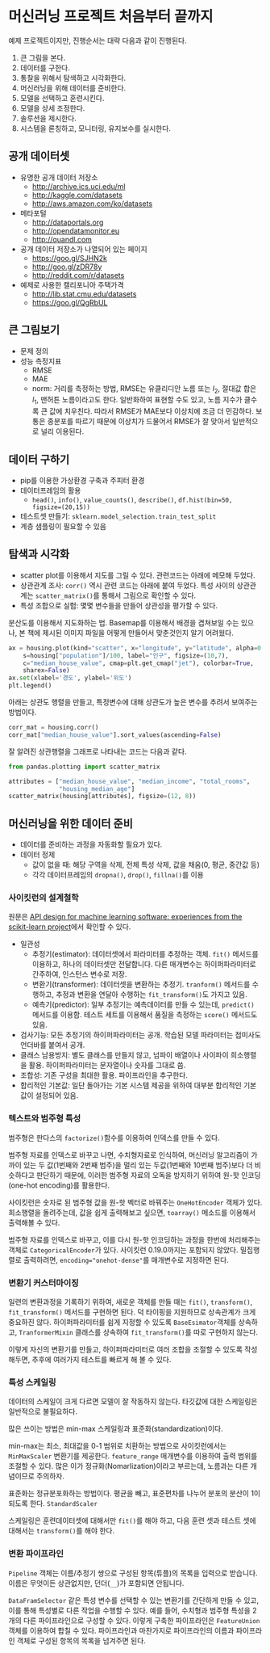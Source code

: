 # 머신러닝 프로젝트 처음부터 끝까지

예제 프로젝트이지만, 진행순서는 대략 다음과 같이 진행된다.

1. 큰 그림을 본다.
2. 데이터를 구한다.
3. 통찰을 위해서 탐색하고 시각화한다.
4. 머신러닝을 위해 데이터를 준비한다.
5. 모델을 선택하고 훈련시킨다.
6. 모델을 상세 조정한다.
7. 솔루션을 제시한다.
8. 시스템을 론칭하고, 모니터링, 유지보수를 실시한다.

## 공개 데이터셋

* 유명한 공개 데이터 저장소
  * http://archive.ics.uci.edu/ml
  * http://kaggle.com/datasets
  * http://aws.amazon.com/ko/datasets
* 메타포털
  * http://dataportals.org
  * http://opendatamonitor.eu
  * http://quandl.com
* 공개 데이터 저장소가 나열되어 있는 페이지
  * https://goo.gl/SJHN2k
  * http://goo.gl/zDR78y
  * http://reddit.com/r/datasets
* 예제로 사용한 캘리포니아 주택가격
  * http://lib.stat.cmu.edu/datasets
  * https://goo.gl/QgRbUL

## 큰 그림보기

* 문제 정의
* 성능 측정지표
  * RMSE
  * MAE
  * norm: 거리를 측정하는 방법, RMSE는 유클리디안 노름 또는 $l_2$, 절대값 합은 $l_1$, 맨허튼 노름이라고도 한다. 일반화하여 표현할 수도 있고, 노름 지수가 클수록 큰 값에 치우친다. 따라서 RMSE가 MAE보다 이상치에 조금 더 민감하다. 보통은 종분포를 따르기 때문에 이상치가 드물어서 RMSE가 잘 맞아서 일반적으로 널리 이용된다.

## 데이터 구하기

* pip를 이용한 가상환경 구축과 주피터 환경
* 데이터프레임의 활용
  * `head()`, `info()`, `value_counts()`, `describe()`, `df.hist(bin=50, figsize=(20,15))`
* 테스트셋 만들기: `sklearn.model_selection.train_test_split`
* 계층 샘플링이 필요할 수 있음

## 탐색과 시각화

* scatter plot를 이용해서 지도를 그릴 수 있다. 관련코드는 아래에 메모해 두었다.
* 상관관계 조사: `corr()` 역시 관련 코드는 아래에 붙여 두었다. 특성 사이의 상관관계는 `scatter_matrix()`를 통해서 그림으로 확인할 수 있다.
* 특성 조합으로 실험: 몇몇 변수들을 만들어 상관성을 평가할 수 있다.

분산도를 이용해서 지도화하는 법. Basemap를 이용해서 배경을 겹쳐보일 수는 있으나, 본 책에 제시된 이미지 파일을 어떻게 만들어서 맞춘것인지 알기 어려웠다.

```python
ax = housing.plot(kind="scatter", x="longitude", y="latitude", alpha=0.4,
    s=housing["population"]/100, label="인구", figsize=(10,7),
    c="median_house_value", cmap=plt.get_cmap("jet"), colorbar=True,
    sharex=False)
ax.set(xlabel='경도', ylabel='위도')
plt.legend()
```

아래는 상관도 행렬을 만들고, 특정변수에 대해 상관도가 높은 변수를 추려서 보여주는 방법이다.

```python
corr_mat = housing.corr()
corr_mat["median_house_value"].sort_values(ascending=False)
```

잘 알려진 상관행렬을 그래프로 나타내는 코드는 다음과 같다.

```python
from pandas.plotting import scatter_matrix

attributes = ["median_house_value", "median_income", "total_rooms",
              "housing_median_age"]
scatter_matrix(housing[attributes], figsize=(12, 8))
```

## 머신러닝을 위한 데이터 준비

* 데이터를 준비하는 과정을 자동화할 필요가 있다.
* 데이터 정제
  * 값이 없을 때: 해당 구역을 삭제, 전체 특성 삭제, 값을 채움(0, 평균, 중간값 등)
  * 각각 데이터프레임의 `dropna()`, `drop()`, `fillna()`를 이용

### 사이킷런의 설계철학

원문은 [API design for machine learning software: experiences from the scikit-learn project](http://goo.gl/wL10sI)에서 확인할 수 있다.

* 일관성
  * 추정기(estimator): 데이터셋에서 파라미터를 추정하는 객체. `fit()` 메서드를 이용하고, 하나의 데이터셋만 전달합니다. 다른 매개변수는 하이퍼파라미터로 간주하여, 인스턴스 변수로 저장.
  * 변환기(transformer): 데이터셋을 변환하는 추정기. `tranform()` 메서드를 수행하고, 추정과 변환을 연달아 수행하는 `fit_transform()`도 가지고 있음.
  * 예측기(predictor): 일부 추정기는 예측데이터를 만들 수 있는데, `predict()` 메서드를 이용함. 테스트 세트를 이용해서 품질을 측정하는 `score()` 메서드도 있음.
* 검사기능: 모든 추정기의 하이퍼파라미터는 공개. 학습된 모델 파라미터는 접미사도 언더바를 붙여서 공개.
* 클래스 남용방지: 별도 클래스를 만들지 않고, 넘파이 배열이나 사이파이 희소행렬을 활용. 하이퍼파라미터는 문자열이나 숫자를 그대로 씀.
* 조합성: 기존 구성을 최대한 활용. 파이프라인을 추구한다.
* 합리적인 기본값: 일단 돌아가는 기본 시스템 제공을 위하여 대부분 합리적인 기본값이 설정되어 있음.

### 텍스트와 범주형 특성

범주형은 판다스의 `factorize()`함수를 이용하여 인덱스를 만들 수 있다.

범주형 자료를 인덱스로 바꾸고 나면, 수치형자료로 인식하여, 머신러닝 알고리즘이 가까이 있는 두 값(1번째와 2번째 범주)을 멀리 있는 두값(1번째와 10번째 범주)보다 더 비슷하다고 판단하기 때문에, 이러한 범주형 자료의 오독을 방지하기 위하여 원-핫 인코딩(one-hot encoding)를 활용한다.

사이킷런은 숫자로 된 범주형 값을 원-핫 벡터로 바꿔주는 `OneHotEncoder` 객체가 있다. 희소행렬을 돌려주는데, 값을 쉽게 출력해보고 싶으면, `toarray()` 메소드를 이용해서 출력해볼 수 있다.

범주형 자료를 인덱스로 바꾸고, 이를 다시 원-핫 인코딩하는 과정을 한번에 처리해주는 객체로 `CategoricalEncoder`가 있다. 사이킷런 0.19.0까지는 포함되지 않았다. 밀집행렬로 출력하려면, `encoding="onehot-dense"`를 매개변수로 지정하면 된다.

### 변환기 커스터마이징

일련의 변환과정을 기록하기 위하여, 새로운 객체를 만들 때는 `fit()`, `transform()`, `fit_transform()` 메서드를 구현하면 된다. 덕 타이핑을 지원하므로 상속관계가 크게 중요하진 않다. 하이퍼파라미터를 쉽게 지정할 수 있도록 `BaseEsimator`객체를 상속하고, `TranformerMixin` 클래스를 상속하여 `fit_transform()`를 따로 구현하지 않는다.

이렇게 자신의 변환기를 만들고, 하이퍼파라미터로 여러 조합을 조절할 수 있도록 작성해두면, 추후에 여러가지 테스트를 빠르게 해 볼 수 있다.

### 특성 스케일링

데이터의 스케일이 크게 다르면 모델이 잘 작동하지 않는다. 타깃값에 대한 스케일링은 일반적으로 불필요하다.

많은 쓰이는 방법은 min-max 스케일링과 표준화(standardization)이다.

min-max는 최소, 최대값을 0-1 범위로 치환하는 방법으로 사이킷런에서는 `MinMaxScaler` 변환기를 제공한다. `feature_range` 매개변수를 이용하여 출력 범위를 조절할 수 있다. 많은 이가 정규화(Nomarlization)이라고 부르는데, 노름과는 다른 개념이므로 주의하자.

표준화는 정규분포화하는 방법이다. 평균을 빼고, 표준편차를 나누어 분포의 분산이 1이 되도록 한다. `StandardScaler`

스케일링은 훈련데이터셋에 대해서만 `fit()`를 해야 하고, 다음 훈련 셋과 테스트 셋에 대해서는 `transform()`를 해야 한다.

### 변환 파이프라인

`Pipeline` 객체는 이름/추정기 쌍으로 구성된 항목(튜플)의 목록을 입력으로 받습니다. 이름은 무엇이든 상관없지만, 던더(`__`)가 포함되면 안됩니다.

`DataFramSelector` 같은 특성 변수를 선택할 수 있는 변환기를 간단하게 만들 수 있고, 이를 통해 특성별로 다른 작업을 수행할 수 있다. 예를 들어, 수치형과 범주형 특성을 2개의 다른 파이프라인으로 구성할 수 있다. 이렇게 구축한 파이프라인은 `FeatureUnion` 객체를 이용하여 합칠 수 있다. 파이프라인과 마찬가지로 파이프라인의 이름과 파이프라인 객체로 구성된 항목의 목록을 넘겨주면 된다.
